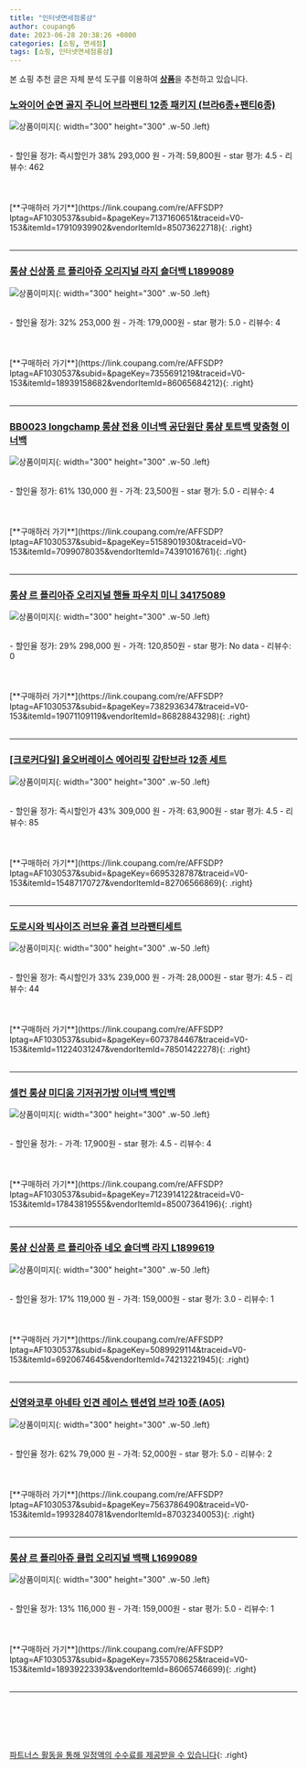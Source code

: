 ```yaml
---
title: "인터넷면세점롱샴"
author: coupang6
date: 2023-06-28 20:38:26 +0800
categories: [쇼핑, 면세점]
tags: [쇼핑, 인터넷면세점롱샴]
---
```


본 쇼핑 추천 글은 자체 분석 도구를 이용하여 [**상품**](https://link.coupang.com/a/bao1ui)을 추천하고 있습니다.

### [노와이어 순면 골지 주니어 브라팬티 12종 패키지 (브라6종+팬티6종)](https://link.coupang.com/re/AFFSDP?lptag=AF1030537&subid=&pageKey=7137160651&traceid=V0-153&itemId=17910939902&vendorItemId=85073622718)

![상품이미지](https://thumbnail10.coupangcdn.com/thumbnails/remote/230x230ex/image/vendor_inventory/d7a2/b31837f0432243a5ca6e6e225ff271313045c3904310e5a48b9ae0b03e93.jpg){: width="300" height="300" .w-50 .left}


<br>
- 할인율 정가: 즉시할인가 38%  293,000   원
- 가격: 59,800원
- star 평가: 4.5
- 리뷰수: 462
<br>
<br>
<br>
<br>
[**구매하러 가기**](https://link.coupang.com/re/AFFSDP?lptag=AF1030537&subid=&pageKey=7137160651&traceid=V0-153&itemId=17910939902&vendorItemId=85073622718){: .right}
<br>
<br>

---

### [롱샴 신상품 르 플리아쥬 오리지널 라지 숄더백 L1899089](https://link.coupang.com/re/AFFSDP?lptag=AF1030537&subid=&pageKey=7355691219&traceid=V0-153&itemId=18939158682&vendorItemId=86065684212)

![상품이미지](https://thumbnail10.coupangcdn.com/thumbnails/remote/230x230ex/image/vendor_inventory/82a1/544a99dc14ea0a6572dec4fa2477470bd9ed3b84a4d043ef66406a89bcb0.jpg){: width="300" height="300" .w-50 .left}


<br>
- 할인율 정가: 32%  253,000   원
- 가격: 179,000원
- star 평가: 5.0
- 리뷰수: 4
<br>
<br>
<br>
<br>
[**구매하러 가기**](https://link.coupang.com/re/AFFSDP?lptag=AF1030537&subid=&pageKey=7355691219&traceid=V0-153&itemId=18939158682&vendorItemId=86065684212){: .right}
<br>
<br>

---

### [BB0023 longchamp 롱샴 전용 이너백 공단원단 롱샴 토트백 맞춤형 이너백](https://link.coupang.com/re/AFFSDP?lptag=AF1030537&subid=&pageKey=5158901930&traceid=V0-153&itemId=7099078035&vendorItemId=74391016761)

![상품이미지](https://thumbnail6.coupangcdn.com/thumbnails/remote/230x230ex/image/vendor_inventory/77f1/98dc614336a6b1ed3645c576838a35a289c87732fa731d7e41b4ea8dfe7e.jpg){: width="300" height="300" .w-50 .left}


<br>
- 할인율 정가: 61%  130,000   원
- 가격: 23,500원
- star 평가: 5.0
- 리뷰수: 4
<br>
<br>
<br>
<br>
[**구매하러 가기**](https://link.coupang.com/re/AFFSDP?lptag=AF1030537&subid=&pageKey=5158901930&traceid=V0-153&itemId=7099078035&vendorItemId=74391016761){: .right}
<br>
<br>

---

### [롱샴 르 플리아쥬 오리지널 핸들 파우치 미니 34175089](https://link.coupang.com/re/AFFSDP?lptag=AF1030537&subid=&pageKey=7382936347&traceid=V0-153&itemId=19071109119&vendorItemId=86828843298)

![상품이미지](https://thumbnail10.coupangcdn.com/thumbnails/remote/230x230ex/image/vendor_inventory/fc7d/9e01f6bfe308edb135071954e3199fd066d977dcea45d0d44c8486182f3d.jpg){: width="300" height="300" .w-50 .left}


<br>
- 할인율 정가: 29%  298,000   원
- 가격: 120,850원
- star 평가: No data
- 리뷰수: 0
<br>
<br>
<br>
<br>
[**구매하러 가기**](https://link.coupang.com/re/AFFSDP?lptag=AF1030537&subid=&pageKey=7382936347&traceid=V0-153&itemId=19071109119&vendorItemId=86828843298){: .right}
<br>
<br>

---

### [[크로커다일] 올오버레이스 에어리핏 감탄브라 12종 세트](https://link.coupang.com/re/AFFSDP?lptag=AF1030537&subid=&pageKey=6695328787&traceid=V0-153&itemId=15487170727&vendorItemId=82706566869)

![상품이미지](https://thumbnail9.coupangcdn.com/thumbnails/remote/230x230ex/image/vendor_inventory/6941/cfb25df6f258985a34648fcc66e99dc0b7dd9a2e622d4400076bb6023d4e.jpg){: width="300" height="300" .w-50 .left}


<br>
- 할인율 정가: 즉시할인가 43%  309,000   원
- 가격: 63,900원
- star 평가: 4.5
- 리뷰수: 85
<br>
<br>
<br>
<br>
[**구매하러 가기**](https://link.coupang.com/re/AFFSDP?lptag=AF1030537&subid=&pageKey=6695328787&traceid=V0-153&itemId=15487170727&vendorItemId=82706566869){: .right}
<br>
<br>

---

### [도로시와 빅사이즈 러브유 홑겹 브라팬티세트](https://link.coupang.com/re/AFFSDP?lptag=AF1030537&subid=&pageKey=6073784467&traceid=V0-153&itemId=11224031247&vendorItemId=78501422278)

![상품이미지](https://thumbnail10.coupangcdn.com/thumbnails/remote/230x230ex/image/retail/images/8677012179298862-e87c16f6-62da-4e04-81a6-a61b0846a1e5.jpg){: width="300" height="300" .w-50 .left}


<br>
- 할인율 정가: 즉시할인가 33%  239,000   원
- 가격: 28,000원
- star 평가: 4.5
- 리뷰수: 44
<br>
<br>
<br>
<br>
[**구매하러 가기**](https://link.coupang.com/re/AFFSDP?lptag=AF1030537&subid=&pageKey=6073784467&traceid=V0-153&itemId=11224031247&vendorItemId=78501422278){: .right}
<br>
<br>

---

### [셀컨 롱샴 미디움 기저귀가방 이너백 백인백](https://link.coupang.com/re/AFFSDP?lptag=AF1030537&subid=&pageKey=7123914122&traceid=V0-153&itemId=17843819555&vendorItemId=85007364196)

![상품이미지](https://thumbnail9.coupangcdn.com/thumbnails/remote/230x230ex/image/vendor_inventory/5689/95338c2c28fe163c51802222d407a7fadd6e92fbe9b5f7d34a7592deb375.jpg){: width="300" height="300" .w-50 .left}


<br>
- 할인율 정가: 
- 가격: 17,900원
- star 평가: 4.5
- 리뷰수: 4
<br>
<br>
<br>
<br>
[**구매하러 가기**](https://link.coupang.com/re/AFFSDP?lptag=AF1030537&subid=&pageKey=7123914122&traceid=V0-153&itemId=17843819555&vendorItemId=85007364196){: .right}
<br>
<br>

---

### [롱샴 신상품 르 플리아쥬 네오 숄더백 라지 L1899619](https://link.coupang.com/re/AFFSDP?lptag=AF1030537&subid=&pageKey=5089929114&traceid=V0-153&itemId=6920674645&vendorItemId=74213221945)

![상품이미지](https://thumbnail9.coupangcdn.com/thumbnails/remote/230x230ex/image/vendor_inventory/3290/203581f370856f477b20491ced6fab265371e4acdb34d96b220ec4d46d46.jpg){: width="300" height="300" .w-50 .left}


<br>
- 할인율 정가: 17%  119,000   원
- 가격: 159,000원
- star 평가: 3.0
- 리뷰수: 1
<br>
<br>
<br>
<br>
[**구매하러 가기**](https://link.coupang.com/re/AFFSDP?lptag=AF1030537&subid=&pageKey=5089929114&traceid=V0-153&itemId=6920674645&vendorItemId=74213221945){: .right}
<br>
<br>

---

### [신영와코루 아네타 인견 레이스 텐션업 브라 10종 (A05)](https://link.coupang.com/re/AFFSDP?lptag=AF1030537&subid=&pageKey=7563786490&traceid=V0-153&itemId=19932840781&vendorItemId=87032340053)

![상품이미지](https://thumbnail10.coupangcdn.com/thumbnails/remote/230x230ex/image/vendor_inventory/9222/9c6f3a01c684a9536ac8d23b7606801d4d9210f5ecafcaeee4b7ca79a544.jpg){: width="300" height="300" .w-50 .left}


<br>
- 할인율 정가: 62%  79,000   원
- 가격: 52,000원
- star 평가: 5.0
- 리뷰수: 2
<br>
<br>
<br>
<br>
[**구매하러 가기**](https://link.coupang.com/re/AFFSDP?lptag=AF1030537&subid=&pageKey=7563786490&traceid=V0-153&itemId=19932840781&vendorItemId=87032340053){: .right}
<br>
<br>

---

### [롱샴 르 플리아쥬 클럽 오리지널 백팩 L1699089](https://link.coupang.com/re/AFFSDP?lptag=AF1030537&subid=&pageKey=7355708625&traceid=V0-153&itemId=18939223393&vendorItemId=86065746699)

![상품이미지](https://thumbnail7.coupangcdn.com/thumbnails/remote/230x230ex/image/vendor_inventory/224b/8e965c735b25be6f42ed4cbe073c626df56a87c52b7d99d4f8e015984368.jpg){: width="300" height="300" .w-50 .left}


<br>
- 할인율 정가: 13%  116,000   원
- 가격: 159,000원
- star 평가: 5.0
- 리뷰수: 1
<br>
<br>
<br>
<br>
[**구매하러 가기**](https://link.coupang.com/re/AFFSDP?lptag=AF1030537&subid=&pageKey=7355708625&traceid=V0-153&itemId=18939223393&vendorItemId=86065746699){: .right}
<br>
<br>

---
<br><br><br><br><br> [파트너스 활동을 통해 일정액의 수수료를 제공받을 수 있습니다](https://link.coupang.com/a/bao1ui){: .right}